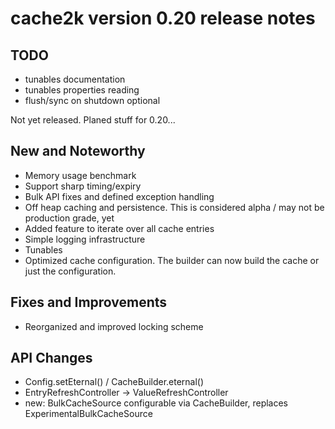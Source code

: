 # cache2k version 0.20 release notes

## TODO

  * tunables documentation
  * tunables properties reading
  * flush/sync on shutdown optional

Not yet released. Planed stuff for 0.20...

## New and Noteworthy

  * Memory usage benchmark
  * Support sharp timing/expiry
  * Bulk API fixes and defined exception handling
  * Off heap caching and persistence. This is considered alpha / may not be production grade, yet
  * Added feature to iterate over all cache entries
  * Simple logging infrastructure
  * Tunables
  * Optimized cache configuration. The builder can now build the cache or just the configuration.

## Fixes and Improvements

  * Reorganized and improved locking scheme

## API Changes

  * Config.setEternal() / CacheBuilder.eternal()
  * EntryRefreshController -> ValueRefreshController
  * new: BulkCacheSource configurable via CacheBuilder, replaces ExperimentalBulkCacheSource


